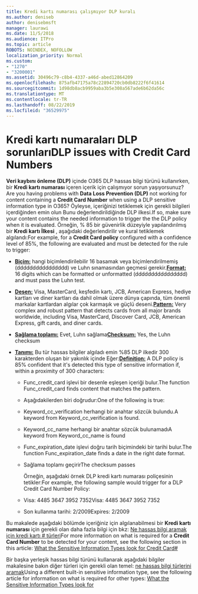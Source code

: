 ```yaml
---
title: Kredi kartı numarası çalışmıyor DLP kuralı
ms.author: deniseb
author: denisebmsft
manager: laurawi
ms.date: 11/5/2018
ms.audience: ITPro
ms.topic: article
ROBOTS: NOINDEX, NOFOLLOW
localization_priority: Normal
ms.custom:
- "1270"
- "3200001"
ms.assetid: 30496c79-c8b4-4337-a46d-abed12864209
ms.openlocfilehash: 875afb47175a78c22894720cb0db8222f6f41614
ms.sourcegitcommit: 1d98db8acb9959aba3b5e308a567ade6b62da56c
ms.translationtype: MT
ms.contentlocale: tr-TR
ms.lasthandoff: 08/22/2019
ms.locfileid: "36529975"
---
```

# <a name="dlp-issues-with-credit-card-numbers"></a><span data-ttu-id="370b1-102">Kredi kartı numaraları DLP sorunları</span><span class="sxs-lookup"><span data-stu-id="370b1-102">DLP issues with Credit Card Numbers</span></span>

<span data-ttu-id="370b1-103">**Veri kaybını önleme (DLP)** içinde O365 DLP hassas bilgi türünü kullanırken, bir **Kredi kartı numarası** içeren içerik için çalışmıyor sorun yaşıyorsunuz?</span><span class="sxs-lookup"><span data-stu-id="370b1-103">Are you having problems with **Data Loss Prevention (DLP)** not working for content containing a **Credit Card Number** when using a DLP sensitive information type in O365?</span></span> <span data-ttu-id="370b1-104">Öyleyse, içeriğinizi tetiklemek için gerekli bilgileri içerdiğinden emin olun Bunu değerlendirildiğinde DLP ilkesi.</span><span class="sxs-lookup"><span data-stu-id="370b1-104">If so, make sure your content contains the needed information to trigger the the DLP policy when it is evaluated.</span></span> <span data-ttu-id="370b1-105">Örneğin, % 85 bir güvenirlik düzeyiyle yapılandırılmış bir **Kredi kartı İlkesi** , aşağıdaki değerlendirilir ve kural tetiklemek algılandı:</span><span class="sxs-lookup"><span data-stu-id="370b1-105">For example, for a **Credit Card policy** configured with a confidence level of 85%, the following are evaluated and must be detected for the rule to trigger:</span></span>
  
- <span data-ttu-id="370b1-106">**[Biçim:](https://docs.microsoft.com/office365/securitycompliance/what-the-sensitive-information-types-look-for#format-19)** hangi biçimlendirilebilir 16 basamak veya biçimlendirilmemiş (dddddddddddddddd) ve Luhn sınamasından geçmesi gerekir.</span><span class="sxs-lookup"><span data-stu-id="370b1-106">**[Format:](https://docs.microsoft.com/office365/securitycompliance/what-the-sensitive-information-types-look-for#format-19)** 16 digits which can be formatted or unformatted (dddddddddddddddd) and must pass the Luhn test.</span></span>

- <span data-ttu-id="370b1-107">**[Desen:](https://docs.microsoft.com/office365/securitycompliance/what-the-sensitive-information-types-look-for#pattern-19)** Visa, MasterCard, keşfedin kartı, JCB, American Express, hediye kartları ve diner kartları da dahil olmak üzere dünya çapında, tüm önemli markalar kartlardan algılar çok karmaşık ve güçlü deseni.</span><span class="sxs-lookup"><span data-stu-id="370b1-107">**[Pattern:](https://docs.microsoft.com/office365/securitycompliance/what-the-sensitive-information-types-look-for#pattern-19)** Very complex and robust pattern that detects cards from all major brands worldwide, including Visa, MasterCard, Discover Card, JCB, American Express, gift cards, and diner cards.</span></span>

- <span data-ttu-id="370b1-108">**[Sağlama toplamı:](https://docs.microsoft.com/office365/securitycompliance/what-the-sensitive-information-types-look-for#checksum-19)** Evet, Luhn sağlama</span><span class="sxs-lookup"><span data-stu-id="370b1-108">**[Checksum:](https://docs.microsoft.com/office365/securitycompliance/what-the-sensitive-information-types-look-for#checksum-19)** Yes, the Luhn checksum</span></span>

- <span data-ttu-id="370b1-109">**[Tanımı:](https://docs.microsoft.com/office365/securitycompliance/what-the-sensitive-information-types-look-for#definition-19)** Bu tür hassas bilgiler algıladı emin %85 DLP ilkedir 300 karakterden oluşan bir yakınlık içinde Eğer:</span><span class="sxs-lookup"><span data-stu-id="370b1-109">**[Definition:](https://docs.microsoft.com/office365/securitycompliance/what-the-sensitive-information-types-look-for#definition-19)** A DLP policy is 85% confident that it's detected this type of sensitive information if, within a proximity of 300 characters:</span></span>

  - <span data-ttu-id="370b1-110">Func_credit_card işlevi bir desenle eşleşen içeriği bulur.</span><span class="sxs-lookup"><span data-stu-id="370b1-110">The function Func_credit_card finds content that matches the pattern.</span></span>

  - <span data-ttu-id="370b1-111">Aşağıdakilerden biri doğrudur:</span><span class="sxs-lookup"><span data-stu-id="370b1-111">One of the following is true:</span></span>

  - <span data-ttu-id="370b1-112">Keyword_cc_verification herhangi bir anahtar sözcük bulundu.</span><span class="sxs-lookup"><span data-stu-id="370b1-112">A keyword from Keyword_cc_verification is found.</span></span>

  - <span data-ttu-id="370b1-113">Keyword_cc_name herhangi bir anahtar sözcük bulunamadı</span><span class="sxs-lookup"><span data-stu-id="370b1-113">A keyword from Keyword_cc_name is found</span></span>

  - <span data-ttu-id="370b1-114">Func_expiration_date işlevi doğru tarih biçimindeki bir tarihi bulur.</span><span class="sxs-lookup"><span data-stu-id="370b1-114">The function Func_expiration_date finds a date in the right date format.</span></span>

  - <span data-ttu-id="370b1-115">Sağlama toplamı geçirir</span><span class="sxs-lookup"><span data-stu-id="370b1-115">The checksum passes</span></span>

    <span data-ttu-id="370b1-116">Örneğin, aşağıdaki örnek DLP kredi kartı numarası poliçesinin tetikler:</span><span class="sxs-lookup"><span data-stu-id="370b1-116">For example, the following sample would trigger for a DLP Credit Card Number Policy:</span></span>

  - <span data-ttu-id="370b1-117">Visa: 4485 3647 3952 7352</span><span class="sxs-lookup"><span data-stu-id="370b1-117">Visa: 4485 3647 3952 7352</span></span>
  
  - <span data-ttu-id="370b1-118">Son kullanma tarihi: 2/2009</span><span class="sxs-lookup"><span data-stu-id="370b1-118">Expires: 2/2009</span></span>

<span data-ttu-id="370b1-119">Bu makalede aşağıdaki bölümde içeriğiniz için algılanabilmesi bir **Kredi kartı numarası** için gerekli olan daha fazla bilgi için bkz: [Ne hassas bilgi aramak için kredi kartı # türleri](https://docs.microsoft.com/office365/securitycompliance/what-the-sensitive-information-types-look-for#credit-card-number)</span><span class="sxs-lookup"><span data-stu-id="370b1-119">For more information on what is required for a **Credit Card Number** to be detected for your content, see the following section in this article: [What the Sensitive Information Types look for Credit Card#](https://docs.microsoft.com/office365/securitycompliance/what-the-sensitive-information-types-look-for#credit-card-number)</span></span>
  
<span data-ttu-id="370b1-120">Bir başka yerleşik hassas bilgi türünü kullanarak aşağıdaki bilgiler makalesine bakın diğer türleri için gerekli olan temel: [ne hassas bilgi türlerini aramak](https://docs.microsoft.com/office365/securitycompliance/what-the-sensitive-information-types-look-for)</span><span class="sxs-lookup"><span data-stu-id="370b1-120">Using a different built-in sensitive information type, see the following article for information on what is required for other types: [What the Sensitive Information Types look for](https://docs.microsoft.com/office365/securitycompliance/what-the-sensitive-information-types-look-for)</span></span>
  